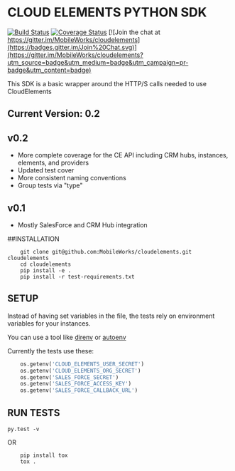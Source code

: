 CLOUD ELEMENTS PYTHON SDK
==========================

[![Build Status](https://travis-ci.org/MobileWorks/cloudelements.svg)](https://travis-ci.org/MobileWorks/cloudelements) [![Coverage Status](https://coveralls.io/repos/MobileWorks/cloudelements/badge.svg?branch=master)](https://coveralls.io/r/MobileWorks/cloudelements?branch=master) [![Join the chat at https://gitter.im/MobileWorks/cloudelements](https://badges.gitter.im/Join%20Chat.svg)](https://gitter.im/MobileWorks/cloudelements?utm_source=badge&utm_medium=badge&utm_campaign=pr-badge&utm_content=badge)

This SDK is a basic wrapper around the HTTP/S calls needed to use CloudElements

Current Version: 0.2
------

v0.2
----
* More complete coverage for the CE API including CRM hubs, instances, elements, and providers
* Updated test cover
* More consistent naming conventions
* Group tests via "type"

v0.1
-----
* Mostly SalesForce and CRM Hub integration


##INSTALLATION
```shell
    git clone git@github.com:MobileWorks/cloudelements.git cloudelements
    cd cloudelements
    pip install -e .
    pip install -r test-requirements.txt
```

## SETUP
Instead of having set variables in the file, the tests rely on environment variables for your instances.

You can use a tool like [direnv](https://github.com/zimbatm/direnv/) or [autoenv](https://github.com/kennethreitz/autoenv)

Currently the tests use these:

```python
    os.getenv('CLOUD_ELEMENTS_USER_SECRET')
    os.getenv('CLOUD_ELEMENTS_ORG_SECRET')
    os.getenv('SALES_FORCE_SECRET')
    os.getenv('SALES_FORCE_ACCESS_KEY')
    os.getenv('SALES_FORCE_CALLBACK_URL')
```
## RUN TESTS
``` py.test -v ```

OR

```shell
    pip install tox
    tox .
```

